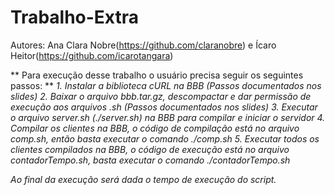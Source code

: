 # Trabalho-Extra
Autores: Ana Clara Nobre(https://github.com/claranobre) e Ícaro Heitor(https://github.com/icarotangara)

** Para execução desse trabalho o usuário precisa seguir os seguintes passos: **
*1. Instalar a biblioteca cURL na BBB (Passos documentados nos slides)*
*2. Baixar o arquivo bbb.tar.gz, descompactar e dar permissão de execução aos arquivos .sh (Passos documentados nos slides)*
*3. Executar o arquivo server.sh (./server.sh) na BBB para compilar e iniciar o servidor*
*4. Compilar os clientes na BBB, o código de compilação está no arquivo comp.sh, então basta executar o comando ./comp.sh*
*5. Executar todos os clientes compilados na BBB, o código de execução está no arquivo contadorTempo.sh, basta executar o comando ./contadorTempo.sh*

*Ao final da execução será dada o tempo de execução do script.*
